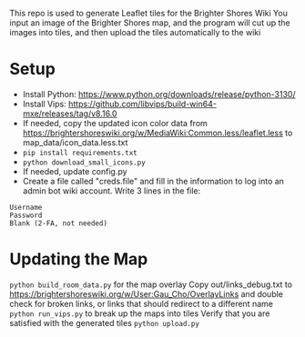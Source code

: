 
This repo is used to generate Leaflet tiles for the Brighter Shores Wiki
You input an image of the Brighter Shores map, and the program will cut up the images into tiles, and then upload the tiles automatically to the wiki

# Setup
* Install Python: https://www.python.org/downloads/release/python-3130/
* Install Vips: https://github.com/libvips/build-win64-mxe/releases/tag/v8.16.0
* If needed, copy the updated icon color data from https://brightershoreswiki.org/w/MediaWiki:Common.less/leaflet.less to map_data/icon_data.less.txt
* `pip install requirements.txt`
* `python download_small_icons.py`
* If needed, update config.py
* Create a file called "creds.file" and fill in the information to log into an admin bot wiki account. Write 3 lines in the file:
```
Username
Password
Blank (2-FA, not needed)
```
# Updating the Map

`python build_room_data.py` for the map overlay
Copy out/links_debug.txt to https://brightershoreswiki.org/w/User:Gau_Cho/OverlayLinks and double check for broken links, or links that should redirect to a different name
`python run_vips.py` to break up the maps into tiles
Verify that you are satisfied with the generated tiles
`python upload.py`
